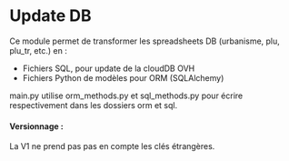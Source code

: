 # Update DB

Ce module permet de transformer les spreadsheets DB (urbanisme, plu, plu_tr, etc.) en : 
- Fichiers SQL, pour update de la cloudDB OVH
- Fichiers Python de modèles pour ORM (SQLAlchemy)



main.py utilise orm_methods.py et sql_methods.py pour écrire respectivement dans les dossiers orm et sql. 


#### Versionnage : 

La V1 ne prend pas pas en compte les clés étrangères. 
